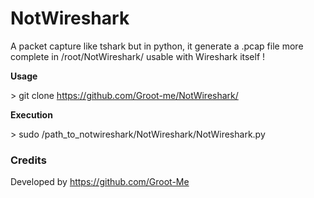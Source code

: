 # NotWireshark

A packet capture like tshark but in python, it generate a .pcap file more complete in /root/NotWireshark/ usable with Wireshark itself !

**Usage**

\> git clone https://github.com/Groot-me/NotWireshark/

**Execution**

\> sudo /path_to_notwireshark/NotWireshark/NotWireshark.py

### Credits
Developed by https://github.com/Groot-Me
